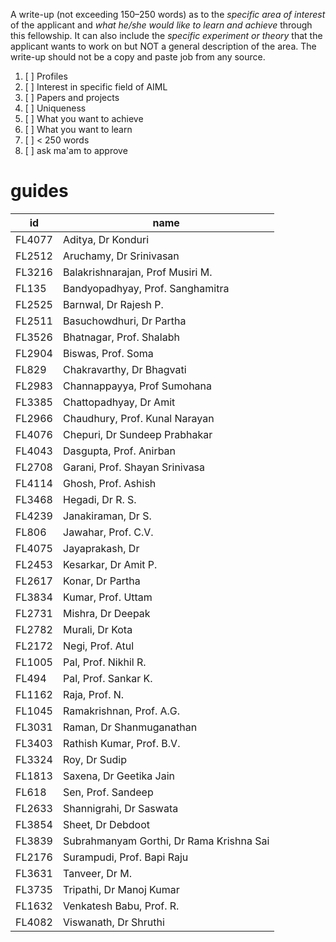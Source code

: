 A write-up (not exceeding 150–250 words) as to the *specific area of interest* of the applicant and *what he/she would like to learn and achieve* through this fellowship. It can also include the *specific experiment or theory* that the applicant wants to work on but NOT a general description of the area. The write-up should not be a copy and paste job from any source.

1. [ ] Profiles
2. [ ] Interest in specific field of AIML
3. [ ] Papers and projects
4. [ ] Uniqueness
5. [ ] What you want to achieve
6. [ ] What you want to learn
7. [ ] < 250 words
8. [ ] ask ma'am to approve

# guides

| id     | name                    |
| ------ | ----------------------- |
| FL4077 | Aditya, Dr Konduri      |
| FL2512 | Aruchamy, Dr Srinivasan |
|FL3216| Balakrishnarajan, Prof Musiri M.|
|FL135 |Bandyopadhyay, Prof. Sanghamitra|
|FL2525| Barnwal, Dr Rajesh P.|
|FL2511| Basuchowdhuri, Dr Partha|
|FL3526| Bhatnagar, Prof. Shalabh|
|FL2904| Biswas, Prof. Soma|
|FL829 |Chakravarthy, Dr Bhagvati|
|FL2983| Channappayya, Prof Sumohana|
|FL3385| Chattopadhyay, Dr Amit|
|FL2966| Chaudhury, Prof. Kunal Narayan|
|FL4076| Chepuri, Dr Sundeep Prabhakar|
|FL4043| Dasgupta, Prof. Anirban|
|FL2708| Garani, Prof. Shayan Srinivasa|
|FL4114| Ghosh, Prof. Ashish|
|FL3468| Hegadi, Dr R. S.|
|FL4239| Janakiraman, Dr S.|
|FL806 |Jawahar, Prof. C.V.|
|FL4075| Jayaprakash, Dr|
|FL2453| Kesarkar, Dr Amit P.|
|FL2617| Konar, Dr Partha|
|FL3834| Kumar, Prof. Uttam|
|FL2731| Mishra, Dr Deepak|
|FL2782| Murali, Dr Kota|
|FL2172| Negi, Prof. Atul|
|FL1005| Pal, Prof. Nikhil R.|
|FL494 |Pal, Prof. Sankar K.|
|FL1162| Raja, Prof. N.|
|FL1045| Ramakrishnan, Prof. A.G.|
|FL3031| Raman, Dr Shanmuganathan|
|FL3403| Rathish Kumar, Prof. B.V.|
|FL3324| Roy, Dr Sudip|
|FL1813| Saxena, Dr Geetika Jain|
|FL618 |Sen, Prof. Sandeep|
|FL2633| Shannigrahi, Dr Saswata|
|FL3854| Sheet, Dr Debdoot|
|FL3839| Subrahmanyam Gorthi, Dr Rama Krishna Sai|
|FL2176| Surampudi, Prof. Bapi Raju|
|FL3631| Tanveer, Dr M.|
|FL3735| Tripathi, Dr Manoj Kumar|
|FL1632| Venkatesh Babu, Prof. R.|
|FL4082| Viswanath, Dr Shruthi|